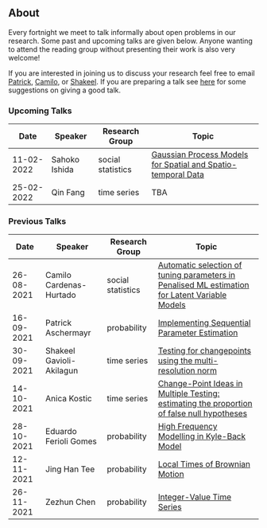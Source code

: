 ## About

Every fortnight we meet to talk informally about open problems in our research. Some past and upcoming talks are given below. Anyone wanting to attend the reading group without presenting their work is also very welcome!

If you are interested in joining us to discuss your research feel free to email [Patrick](mailto:p.Aschermayr@lse.ac.uk), [Camilo](mailto:c.a.cardenas-hurtado@lse.ac.uk), or [Shakeel](mailto:s.a.gavioli-akilagun@lse.ac.uk). If you are preparing a talk see [here](advice-for-talks.html) for some suggestions on giving a good talk.  

### Upcoming Talks

| Date | Speaker | Research Group | Topic |
|---|---|---|---|
| 11-02-2022 | Sahoko Ishida | social statistics | [Gaussian Process Models for Spatial and Spatio-temporal Data](talks/11-02-2022-Sahoko-Ishida.html) |
| 25-02-2022 | Qin Fang | time series | TBA |

### Previous Talks

| Date | Speaker | Research Group | Topic |
|---|---|---|---|
| 26-08-2021 | Camilo Cardenas-Hurtado | social statistics | [Automatic selection of tuning parameters in Penalised ML estimation for Latent Variable Models](talks/26-08-2021-Camilo-Cardenas-Hurtado.html)|
| 16-09-2021 | Patrick Aschermayr | probability | [Implementing Sequential Parameter Estimation](talks/09-09-2021-Patrick-Aschermayr.html) |
| 30-09-2021 | Shakeel Gavioli-Akilagun | time series | [Testing for changepoints using the multi-resolution norm](talks/30-09-2021-Shakeel-Gavioli-Akilagun.html) |
| 14-10-2021 | Anica Kostic | time series | [Change-Point Ideas in Multiple Testing: estimating the proportion of false null hypotheses](talks/14-10-2021-Anica-Kostic.html) |
| 28-10-2021 | Eduardo Ferioli Gomes | probability | [High Frequency Modelling in Kyle-Back Model](talks/28-10-2021-Eduardo-Ferioli-Gomes.html)|
| 12-11-2021 | Jing Han Tee | probability | [Local Times of Brownian Motion](talks/12-11-2021-Jing-Han-Tee.html) |
| 26-11-2021 | Zezhun Chen | probability | [Integer-Value Time Series](talks/26-11-2021-Zezhun-Chen.html) |
